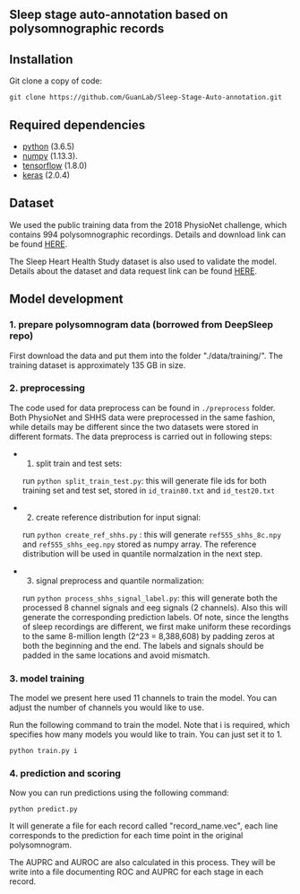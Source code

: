 ## Sleep stage auto-annotation based on polysomnographic records

## Installation
Git clone a copy of code:
```
git clone https://github.com/GuanLab/Sleep-Stage-Auto-annotation.git
```
## Required dependencies

* [python](https://www.python.org) (3.6.5)
* [numpy](http://www.numpy.org/) (1.13.3). 
* [tensorflow](https://www.tensorflow.org/) (1.8.0)
* [keras](https://keras.io/) (2.0.4)

## Dataset

We used the public training data from the 2018 PhysioNet challenge, which contains 994 polysomnographic recordings. Details and download link can be found [HERE](https://physionet.org/physiobank/database/challenge/2018/).

The Sleep Heart Health Study dataset is also used to validate the model. Details about the dataset and data request link can be found [HERE](https://sleepdata.org/datasets/shhs).

## Model development 

### 1. prepare polysomnogram data (borrowed from DeepSleep repo)

First download the data and put them into the folder "./data/training/". The training dataset is approximately 135 GB in size.


### 2. preprocessing

The code used for data preprocess can be found in `./preprocess` folder. Both PhysioNet and SHHS data were preprocessed in the same fashion, while details may be different since the two datasets were stored in different formats.
The data preprocess is carried out in following steps:

* 1.  split train and test sets: 

  run `python split_train_test.py`: this will generate file ids for both training set and test set, stored in `id_train80.txt` and  `id_test20.txt` 

* 2. create reference distribution for input signal:

  run `python create_ref_shhs.py` : this will generate `ref555_shhs_8c.npy` and `ref555_shhs_eeg.npy` stored as numpy array. The reference distribution will be used in quantile normalzation in the next step.

* 3. signal preprocess and quantile normalization:

  run `python process_shhs_signal_label.py`: this will generate both the processed 8 channel signals and eeg signals (2 channels). Also this will generate the corresponding prediction labels. Of note, since the lengths of sleep recordings are different, we first make uniform these recordings to the same 8-million length (2^23 = 8,388,608) by padding zeros at both the beginning and the end. The labels and signals should be padded in the same locations and avoid mismatch.

### 3. model training
The model we present here used 11 channels to train the model. You can adjust the number of channels you would like to use.

Run the following command to train the model. Note that i is required, which specifies how many models you would like to train. You can just set it to 1. 
```
python train.py i
```

### 4. prediction and scoring

Now you can run predictions using the following command:
```
python predict.py
```
It will generate a file for each record called "record_name.vec", each line corresponds to the prediction for each time point in the original polysomnogram.

The AUPRC and AUROC are also calculated in this process. They will be write into a file documenting ROC and AUPRC for each stage in each record.


